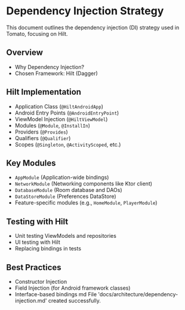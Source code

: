 # Dependency Injection Strategy

This document outlines the dependency injection (DI) strategy used in Tomato, focusing on Hilt.

## Overview

- Why Dependency Injection?
- Chosen Framework: Hilt (Dagger)

## Hilt Implementation

- Application Class (`@HiltAndroidApp`)
- Android Entry Points (`@AndroidEntryPoint`)
- ViewModel Injection (`@HiltViewModel`)
- Modules (`@Module`, `@InstallIn`)
- Providers (`@Provides`)
- Qualifiers (`@Qualifier`)
- Scopes (`@Singleton`, `@ActivityScoped`, etc.)

## Key Modules

- `AppModule` (Application-wide bindings)
- `NetworkModule` (Networking components like Ktor client)
- `DatabaseModule` (Room database and DAOs)
- `DataStoreModule` (Preferences DataStore)
- Feature-specific modules (e.g., `HomeModule`, `PlayerModule`)

## Testing with Hilt

- Unit testing ViewModels and repositories
- UI testing with Hilt
- Replacing bindings in tests

## Best Practices

- Constructor Injection
- Field Injection (for Android framework classes)
- Interface-based bindings
md
File 'docs/architecture/dependency-injection.md' created successfully.
